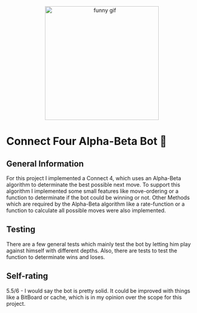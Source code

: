 <div align="center">
    <img src="https://media4.giphy.com/media/GqDnImZ3UdJhS/giphy.gif?cid=ecf05e47xsj8i26vzqsh6bjsbw8pbcleaiugqjqj375qr94b&rid=giphy.gif&ct=g" width="300" alt="funny gif">
</div>

# Connect Four Alpha-Beta Bot 🤖
## General Information
For this project I implemented a Connect 4, which uses an Alpha-Beta algorithm to determinate the best possible next move.
To support this algorithm I implemented some small features like move-ordering or a function to determinate if the bot could be winning or not.
Other Methods which are required by the Alpha-Beta algorithm like a rate-function or a function to calculate all possible moves were also implemented.

## Testing
There are a few general tests which mainly test the bot by letting him play against himself with different depths.
Also, there are tests to test the function to determinate wins and loses.

## Self-rating
5.5/6 - I would say the bot is pretty solid. It could be improved with things like a BitBoard or cache, which is in my opinion over the scope for this project.

